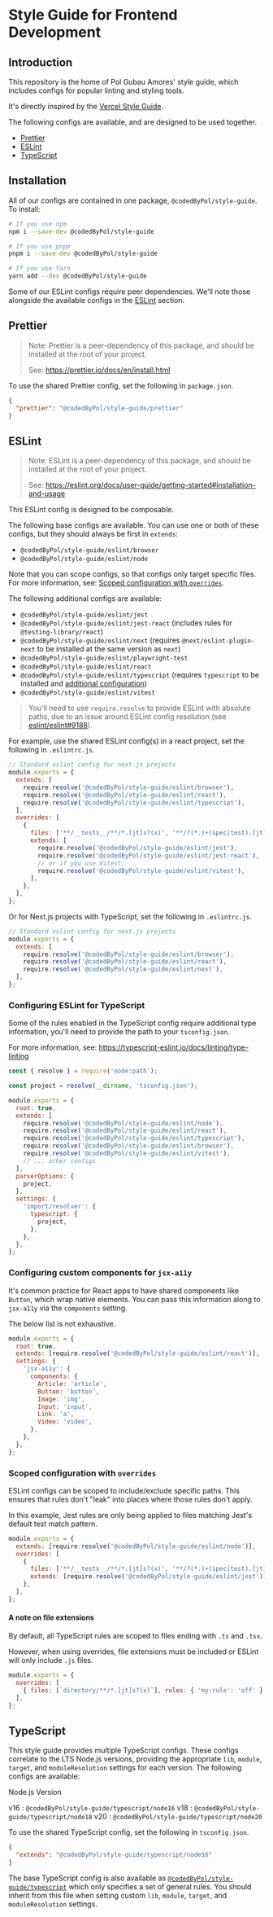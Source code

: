 # Style Guide for Frontend Development

## Introduction

This repository is the home of Pol Gubau Amores' style guide, which includes configs for
popular linting and styling tools.

It's directly inspired by the [Vercel Style Guide]('https://vercel.com/design').

The following configs are available, and are designed to be used together.

- [Prettier](#prettier)
- [ESLint](#eslint)
- [TypeScript](#typescript)

## Installation

All of our configs are contained in one package, `@codedByPol/style-guide`. To install:

```sh
# If you use npm
npm i --save-dev @codedByPol/style-guide

# If you use pnpm
pnpm i --save-dev @codedByPol/style-guide

# If you use Yarn
yarn add --dev @codedByPol/style-guide
```

Some of our ESLint configs require peer dependencies. We'll note those
alongside the available configs in the [ESLint](#eslint) section.

## Prettier

> Note: Prettier is a peer-dependency of this package, and should be installed
> at the root of your project.
>
> See: https://prettier.io/docs/en/install.html

To use the shared Prettier config, set the following in `package.json`.

```json
{
  "prettier": "@codedByPol/style-guide/prettier"
}
```

## ESLint

> Note: ESLint is a peer-dependency of this package, and should be installed
> at the root of your project.
>
> See: https://eslint.org/docs/user-guide/getting-started#installation-and-usage

This ESLint config is designed to be composable.

The following base configs are available. You can use one or both of these
configs, but they should always be first in `extends`:

- `@codedByPol/style-guide/eslint/browser`
- `@codedByPol/style-guide/eslint/node`

Note that you can scope configs, so that configs only target specific files.
For more information, see: [Scoped configuration with `overrides`](#scoped-configuration-with-overrides).

The following additional configs are available:

- `@codedByPol/style-guide/eslint/jest`
- `@codedByPol/style-guide/eslint/jest-react` (includes rules for `@testing-library/react`)
- `@codedByPol/style-guide/eslint/next` (requires `@next/eslint-plugin-next` to be installed at the same version as `next`)
- `@codedByPol/style-guide/eslint/playwright-test`
- `@codedByPol/style-guide/eslint/react`
- `@codedByPol/style-guide/eslint/typescript` (requires `typescript` to be installed and [additional configuration](#configuring-eslint-for-typescript))
- `@codedByPol/style-guide/eslint/vitest`

> You'll need to use `require.resolve` to provide ESLint with absolute paths,
> due to an issue around ESLint config resolution (see
> [eslint/eslint#9188](https://github.com/eslint/eslint/issues/9188)).

For example, use the shared ESLint config(s) in a react project, set the
following in `.eslintrc.js`.

```js
// Standard eslint config for next.js projects
module.exports = {
  extends: [
    require.resolve('@codedByPol/style-guide/eslint/browser'),
    require.resolve('@codedByPol/style-guide/eslint/react'),
    require.resolve('@codedByPol/style-guide/eslint/typescript'),
  ],
  overrides: [
    {
      files: ['**/__tests__/**/*.[jt]s?(x)', '**/?(*.)+(spec|test).[jt]s?(x)'],
      extends: [
        require.resolve('@codedByPol/style-guide/eslint/jest'),
        require.resolve('@codedByPol/style-guide/eslint/jest-react'),
        // or if you use Vitest:
        require.resolve('@codedByPol/style-guide/eslint/vitest'),
      ],
    },
  ],
};
```

Or for Next.js projects with TypeScript, set the following in `.eslintrc.js`.

```js
// Standard eslint config for next.js projects
module.exports = {
  extends: [
    require.resolve('@codedByPol/style-guide/eslint/browser'),
    require.resolve('@codedByPol/style-guide/eslint/react'),
    require.resolve('@codedByPol/style-guide/eslint/next'),
  ],
};
```

### Configuring ESLint for TypeScript

Some of the rules enabled in the TypeScript config require additional type
information, you'll need to provide the path to your `tsconfig.json`.

For more information, see: https://typescript-eslint.io/docs/linting/type-linting

```js
const { resolve } = require('node:path');

const project = resolve(__dirname, 'tsconfig.json');

module.exports = {
  root: true,
  extends: [
    require.resolve('@codedByPol/style-guide/eslint/node'),
    require.resolve('@codedByPol/style-guide/eslint/react'),
    require.resolve('@codedByPol/style-guide/eslint/typescript'),
    require.resolve('@codedByPol/style-guide/eslint/browser'),
    require.resolve('@codedByPol/style-guide/eslint/vitest'),
    // ... other configs
  ],
  parserOptions: {
    project,
  },
  settings: {
    'import/resolver': {
      typescript: {
        project,
      },
    },
  },
};
```

### Configuring custom components for `jsx-a11y`

It's common practice for React apps to have shared components like `Button`,
which wrap native elements. You can pass this information along to `jsx-a11y`
via the `components` setting.

The below list is not exhaustive.

```js
module.exports = {
  root: true,
  extends: [require.resolve('@codedByPol/style-guide/eslint/react')],
  settings: {
    'jsx-a11y': {
      components: {
        Article: 'article',
        Button: 'button',
        Image: 'img',
        Input: 'input',
        Link: 'a',
        Video: 'video',
      },
    },
  },
};
```

### Scoped configuration with `overrides`

ESLint configs can be scoped to include/exclude specific paths. This ensures
that rules don't "leak" into places where those rules don't apply.

In this example, Jest rules are only being applied to files matching Jest's
default test match pattern.

```js
module.exports = {
  extends: [require.resolve('@codedByPol/style-guide/eslint/node')],
  overrides: [
    {
      files: ['**/__tests__/**/*.[jt]s?(x)', '**/?(*.)+(spec|test).[jt]s?(x)'],
      extends: [require.resolve('@codedByPol/style-guide/eslint/jest')],
    },
  ],
};
```

#### A note on file extensions

By default, all TypeScript rules are scoped to files ending with `.ts` and
`.tsx`.

However, when using overrides, file extensions must be included or ESLint will
only include `.js` files.

```js
module.exports = {
  overrides: [
    { files: [`directory/**/*.[jt]s?(x)`], rules: { 'my-rule': 'off' } },
  ],
};
```

## TypeScript

This style guide provides multiple TypeScript configs. These configs correlate to the LTS Node.js versions, providing the appropriate `lib`, `module`, `target`, and `moduleResolution` settings for each version. The following configs are available:

Node.js Version

v16 : `@codedByPol/style-guide/typescript/node16`
v18 : `@codedByPol/style-guide/typescript/node18`
v20 : `@codedByPol/style-guide/typescript/node20`

To use the shared TypeScript config, set the following in `tsconfig.json`.

```json
{
  "extends": "@codedByPol/style-guide/typescript/node16"
}
```

The base TypeScript config is also available as [`@codedByPol/style-guide/typescript`](./typescript/tsconfig.base.json) which only specifies a set of general rules. You should inherit from this file when setting custom `lib`, `module`, `target`, and `moduleResolution` settings.

